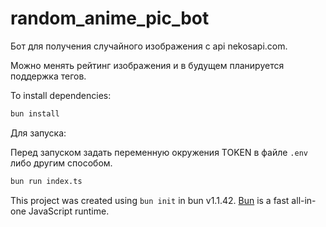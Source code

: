 # random_anime_pic_bot
Бот для получения случайного изображения с api nekosapi.com.

Можно менять рейтинг изображения и в будущем планируется поддержка тегов.

To install dependencies:

```bash
bun install
```

Для запуска:

Перед запуском задать переменную окружения TOKEN в файле `.env` либо другим способом.


```bash
bun run index.ts
```

This project was created using `bun init` in bun v1.1.42. [Bun](https://bun.sh) is a fast all-in-one JavaScript runtime.
